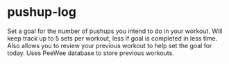 # pushup-log

Set a goal for the number of pushups you intend to do in your workout. Will keep track up to 5 sets per workout, less if goal is completed in less time. Also allows you to review your previous workout to help set the goal for today. Uses PeeWee database to store previous workouts.
